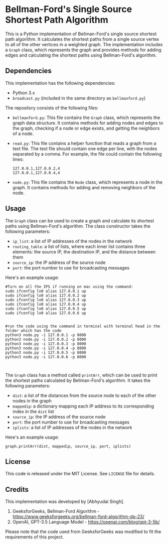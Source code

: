 

# Bellman-Ford's Single Source Shortest Path Algorithm

This is a Python implementation of Bellman-Ford's single source shortest path algorithm. It calculates the shortest paths from a single source vertex to all of the other vertices in a weighted graph. The implementation includes a `Graph` class, which represents the graph and provides methods for adding edges and calculating the shortest paths using Bellman-Ford's algorithm.

## Dependencies

This implementation has the following dependencies:

- Python 3.x
- `broadcast.py` (included in the same directory as `bellmanford.py`)

The repository consists of the following files:

- `bellmanford.py`: This file contains the `Graph` class, which represents the graph data structure. It contains methods for adding nodes and edges to the graph, checking if a node or edge exists, and getting the neighbors of a node.

- `read.py`: This file contains a helper function that reads a graph from a text file. The text file should contain one edge per line, with the nodes separated by a comma. For example, the file could contain the following lines:

    ```
    127.0.0.1,127.0.0.2,4
    127.0.0.1,127.0.0.4,4
    ```

- `node.py`: This file contains the `Node` class, which represents a node in the graph. It contains methods for adding and removing neighbors of the node.


## Usage

The `Graph` class can be used to create a graph and calculate its shortest paths using Bellman-Ford's algorithm. The class constructor takes the following parameters:

- `ip_list`: a list of IP addresses of the nodes in the network
- `routing_table`: a list of lists, where each inner list contains three elements: the source IP, the destination IP, and the distance between them
- `source_ip`: the IP address of the source node
- `port`: the port number to use for broadcasting messages

Here's an example usage:

```
#Turn on all the IPS if running on mac using the command:
sudo ifconfig lo0 alias 127.0.0.1 up  
sudo ifconfig lo0 alias 127.0.0.2 up
sudo ifconfig lo0 alias 127.0.0.3 up
sudo ifconfig lo0 alias 127.0.0.4 up
sudo ifconfig lo0 alias 127.0.0.5 up
sudo ifconfig lo0 alias 127.0.0.6 up


#run the code using the command in terminal with terminal head in the folder which has the code 
python3 node.py -i 127.0.0.1 -p 8000
python3 node.py -i 127.0.0.2 -p 8000
python3 node.py -i 127.0.0.3 -p 8000
python3 node.py -i 127.0.0.4 -p 8000
python3 node.py -i 127.0.0.5 -p 8000
python3 node.py -i 127.0.0.6 -p 8000



```

The `Graph` class has a method called `printArr`, which can be used to print the shortest paths calculated by Bellman-Ford's algorithm. It takes the following parameters:

- `dist`: a list of the distances from the source node to each of the other nodes in the graph
- `mappedip`: a dictionary mapping each IP address to its corresponding index in the `dist` list
- `source_ip`: the IP address of the source node
- `port`: the port number to use for broadcasting messages
- `iplists`: a list of IP addresses of the nodes in the network

Here's an example usage:

```
graph.printArr(dist, mappedip, source_ip, port, iplists)
```

## License

This code is released under the MIT License. See `LICENSE` file for details.

## Credits

This implementation was developed by [Abhyudai Singh].


1. GeeksforGeeks, Bellman-Ford Algorithm - https://www.geeksforgeeks.org/bellman-ford-algorithm-dp-23/
2. OpenAI, GPT-3.5 Language Model - https://openai.com/blog/gpt-3-5b/ 

Please note that the code used from GeeksforGeeks was modified to fit the requirements of this project.

